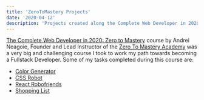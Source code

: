 ```yaml
---
title: 'ZeroToMastery Projects'
date: '2020-04-12'
description: 'Projects created along the Complete Web Developer in 2020 course by ZeroToMastery Academy'
---
```


[The Complete Web Developer in 2020: Zero to Mastery](https://www.udemy.com/course/the-complete-web-developer-zero-to-mastery/) course by Andrei Neagoie, Founder and Lead Instructor of the [Zero To Mastery Academy](https://zerotomastery.io/) was a very big and challenging course I took to work my path towards becoming a Fullstack Developer. Some of my tasks completed during this course are:

* [Color Generator](https://anjakhan.github.io/color-generator/)
* [CSS Robot](https://anjakhan.github.io/robot/)
* [React Robofriends](https://anjakhan.github.io/robofriends/)
* [Shopping List](https://anjakhan.github.io/shopping-list/)
